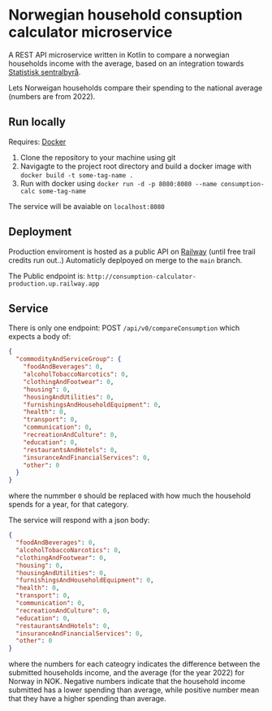 # Norwegian household consuption calculator microservice

A REST API microservice written in Kotlin to compare a norwegian households income with the average, based on an integration towards [Statistisk sentralbyrå](https://www.ssb.no/).

Lets Norweigan households compare their spending to the national average (numbers are from 2022).



## Run locally

Requires: [Docker](https://www.docker.com/) 

1. Clone the repository to your machine using git
2. Navigagte to the project root directory and build a docker image with `docker build -t some-tag-name .`
3. Run with docker using `docker run -d -p 8080:8080 --name consumption-calc some-tag-name`

The service will be avaiable on `localhost:8080`


## Deployment

Production enviroment is hosted as a public API on [Railway](https://railway.com) (until free trail credits run out..)
Automaticly deplpoyed on merge to the `main` branch.

The Public endpoint is: `http://consumption-calculator-production.up.railway.app`


## Service

There is only one endpoint:
POST `/api/v0/compareConsumption`
which expects a body of:
```json
{
  "commodityAndServiceGroup": {
    "foodAndBeverages": 0,
    "alcoholTobaccoNarcotics": 0,
    "clothingAndFootwear": 0,
    "housing": 0,
    "housingAndUtilities": 0,
    "furnishingsAndHouseholdEquipment": 0,
    "health": 0,
    "transport": 0,
    "communication": 0,
    "recreationAndCulture": 0,
    "education": 0,
    "restaurantsAndHotels": 0,
    "insuranceAndFinancialServices": 0,
    "other": 0
  }
}
```

where the nummber `0` should be replaced with how much the household spends for a year, for that category.

The service will respond with a json body:
```json
{
  "foodAndBeverages": 0,
  "alcoholTobaccoNarcotics": 0,
  "clothingAndFootwear": 0,
  "housing": 0,
  "housingAndUtilities": 0,
  "furnishingsAndHouseholdEquipment": 0,
  "health": 0,
  "transport": 0,
  "communication": 0,
  "recreationAndCulture": 0,
  "education": 0,
  "restaurantsAndHotels": 0,
  "insuranceAndFinancialServices": 0,
  "other": 0
}
```
where the numbers for each cateogry indicates the difference between the submitted households income, and the average (for the year 2022) for Norway in NOK. Negative numbers indicate that the household income submitted has a lower spending than average, while positive number mean that they have a higher spending than average. 
